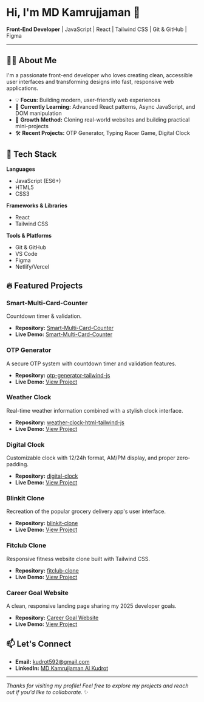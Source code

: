# Hi, I'm MD Kamrujjaman 👋

**Front‑End Developer** | JavaScript | React | Tailwind CSS | Git & GitHub | Figma

---

## 👨‍💻 About Me

I'm a passionate front-end developer who loves creating clean, accessible user interfaces and transforming designs into fast, responsive web applications.

- 💡 **Focus:** Building modern, user-friendly web experiences
- 🚀 **Currently Learning:** Advanced React patterns, Async JavaScript, and DOM manipulation
- 🧩 **Growth Method:** Cloning real-world websites and building practical mini-projects
- 🛠️ **Recent Projects:** OTP Generator, Typing Racer Game, Digital Clock

## 🧰 Tech Stack

**Languages**

- JavaScript (ES6+)
- HTML5
- CSS3

**Frameworks & Libraries**

- React
- Tailwind CSS

**Tools & Platforms**

- Git & GitHub
- VS Code
- Figma
- Netlify/Vercel

## 🔥 Featured Projects

### Smart-Multi-Card-Counter 

Countdown timer & validation.
- **Repository:** [Smart-Multi-Card-Counter](https://github.com/md-kamrujjaman-al-kudrot-dev/Counter-App-js)
- **Live Demo:** [Smart-Multi-Card-Counter](https://smart-multi-card-counter-kk.netlify.app/)

### OTP Generator

A secure OTP system with countdown timer and validation features.

- **Repository:** [otp-generator-tailwind-js](https://github.com/md-kamrujjaman-al-kudrot-dev/otp-generator-tailwind-js)
- **Live Demo:** [View Project](https://otp-generator-tailwind-js.netlify.app/)

### Weather Clock

Real-time weather information combined with a stylish clock interface.

- **Repository:** [weather-clock-html-tailwind-js](https://github.com/md-kamrujjaman-al-kudrot-dev/weather-clock-html-tailwind-js)
- **Live Demo:** [View Project](https://weather-clock-html-tailwind-js.netlify.app/)

### Digital Clock

Customizable clock with 12/24h format, AM/PM display, and proper zero-padding.

- **Repository:** [digital-clock](https://github.com/md-kamrujjaman-al-kudrot-dev/digital-clock)
- **Live Demo:** [View Project](https://digital-clock-html-tailwind-js.netlify.app/)

### Blinkit Clone

Recreation of the popular grocery delivery app's user interface.

- **Repository:** [blinkit-clone](https://github.com/md-kamrujjaman-al-kudrot-dev/blinkit-clone)
- **Live Demo:** [View Project](https://blinkit-created-by-kudrot.netlify.app/)

### Fitclub Clone

Responsive fitness website clone built with Tailwind CSS.

- **Repository:** [fitclub-clone](https://github.com/md-kamrujjaman-al-kudrot-dev/Fitclub-This-is-my-first-website-where-I-use-tailwindcss-)
- **Live Demo:** [View Project](https://fitclub-responsive-tailwind-kudrot.netlify.app/)

### Career Goal Website

A clean, responsive landing page sharing my 2025 developer goals.

- **Repository:** [Career Goal Website](https://github.com/md-kamrujjaman-al-kudrot-dev/career-goal-website-html-vanillaCSS?tab=readme-ov-file)
- **Live Demo:** [View Project](https://md-kamrujjaman-al-kudrot-dev.github.io/career-goal-website-html-vanillaCSS/)

## 📫 Let's Connect

- **Email:** [kudrot592@gmail.com](mailto:kudrot592@gmail.com)
- **LinkedIn:** [MD Kamrujjaman Al Kudrot](https://www.linkedin.com/in/md-kamrujjaman-al-kudrot-60b924363/)

---

_Thanks for visiting my profile! Feel free to explore my projects and reach out if you'd like to collaborate._ ✨
